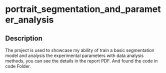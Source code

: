 # portrait_segmentation_and_parameter_analysis

## Description

The project is used to showcase my ability of train a basic segmentation model and analysis the experimental parameters with data analysis methods, you can see the details in the report PDF. And found the code in code Folder.

